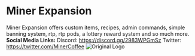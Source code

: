 # Miner Expansion
Miner Expansion offers custom items, recipes, admin commands, simple banning system, rtp, rtp pods, a lottery reward system and so much more.
__Social Media Links:__ 
Discord: https://discord.gg/2983WPGmSz
Twitter: https://twitter.com/MinerCoffee
![Original Logo](https://user-images.githubusercontent.com/34526505/154829853-4a29657b-14ca-43f2-9868-503d9fae2474.png)
